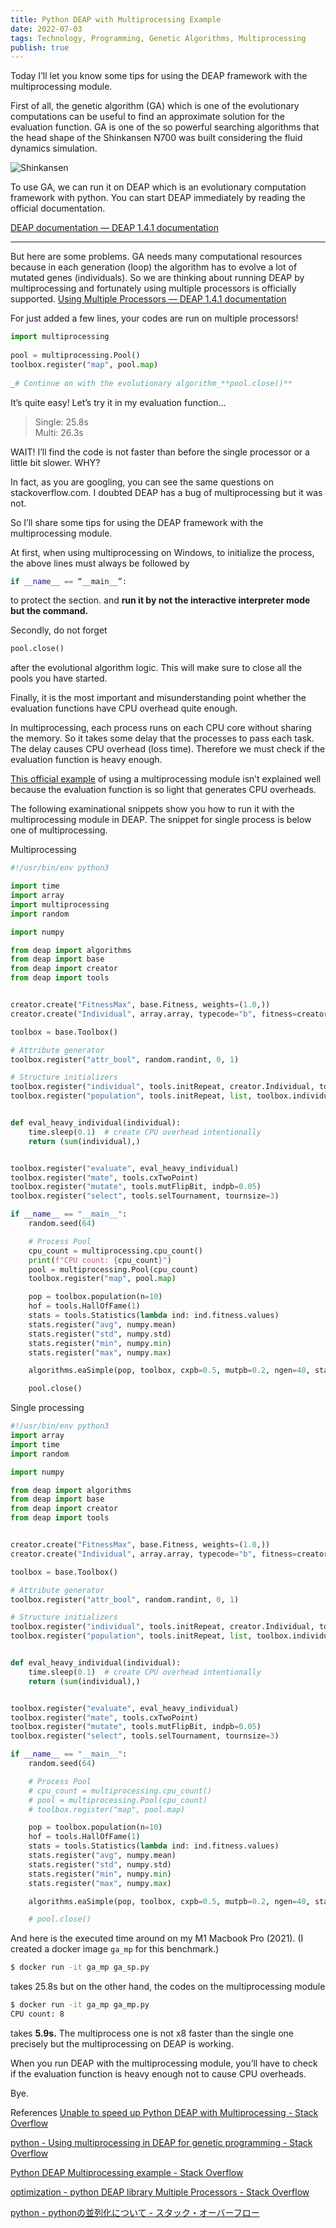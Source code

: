 ```yaml
---
title: Python DEAP with Multiprocessing Example
date: 2022-07-03
tags: Technology, Programming, Genetic Algorithms, Multiprocessing
publish: true
---
```

Today I’ll let you know some tips for using the DEAP framework with the multiprocessing module.

First of all, the genetic algorithm (GA) which is one of the evolutionary computations can be useful to find an approximate solution for the evaluation function. GA is one of the so powerful searching algorithms that the head shape of the Shinkansen N700 was built considering the fluid dynamics simulation.

![Shinkansen](https://miro.medium.com/v2/resize:fit:1400/format:webp/0*A_KR_I-_elAV4oA_)

To use GA, we can run it on DEAP which is an evolutionary computation framework with python. You can start DEAP immediately by reading the official documentation.

[DEAP documentation — DEAP 1.4.1 documentation](https://deap.readthedocs.io/en/master/index.html?source=post_page-----9c4fa8a8a424--------------------------------)

---
But here are some problems. GA needs many computational resources because in each generation (loop) the algorithm has to evolve a lot of mutated genes (individuals). So we are thinking about running DEAP by multiprocessing and fortunately using multiple processors is officially supported.
[Using Multiple Processors — DEAP 1.4.1 documentation](https://deap.readthedocs.io/en/master/tutorials/basic/part4.html?source=post_page-----9c4fa8a8a424--------------------------------)

For just added a few lines, your codes are run on multiple processors!

```python
import multiprocessing
  
pool = multiprocessing.Pool()  
toolbox.register("map", pool.map)  
  
_# Continue on with the evolutionary algorithm_**pool.close()**
```

It’s quite easy! Let’s try it in my evaluation function…

> Single: 25.8s  
> Multi: 26.3s

WAIT! I’ll find the code is not faster than before the single processor or a little bit slower. WHY?

In fact, as you are googling, you can see the same questions on stackoverflow.com. I doubted DEAP has a bug of multiprocessing but it was not.

So I’ll share some tips for using the DEAP framework with the multiprocessing module.

At first, when using multiprocessing on Windows, to initialize the process, the above lines must always be followed by

```python
if __name__ == “__main__”:
```

to protect the section. and **run it by not the interactive interpreter mode but the command.**

Secondly, do not forget
```python
pool.close()
```

after the evolutional algorithm logic. This will make sure to close all the pools you have started.

Finally, it is the most important and misunderstanding point whether the evaluation functions have CPU overhead quite enough.

In multiprocessing, each process runs on each CPU core without sharing the memory. So it takes some delay that the processes to pass each task. The delay causes CPU overhead (loss time). Therefore we must check if the evaluation function is heavy enough.

[This official example](https://github.com/DEAP/deap/blob/master/examples/ga/onemax_mp.py) of using a multiprocessing module isn’t explained well because the evaluation function is so light that generates CPU overheads.

The following examinational snippets show you how to run it with the multiprocessing module in DEAP. The snippet for single process is below one of multiprocessing.

Multiprocessing 
```python
#!/usr/bin/env python3

import time
import array
import multiprocessing
import random

import numpy

from deap import algorithms
from deap import base
from deap import creator
from deap import tools


creator.create("FitnessMax", base.Fitness, weights=(1.0,))
creator.create("Individual", array.array, typecode="b", fitness=creator.FitnessMax)

toolbox = base.Toolbox()

# Attribute generator
toolbox.register("attr_bool", random.randint, 0, 1)

# Structure initializers
toolbox.register("individual", tools.initRepeat, creator.Individual, toolbox.attr_bool, 100)
toolbox.register("population", tools.initRepeat, list, toolbox.individual)


def eval_heavy_individual(individual):
    time.sleep(0.1)  # create CPU overhead intentionally
    return (sum(individual),)


toolbox.register("evaluate", eval_heavy_individual)
toolbox.register("mate", tools.cxTwoPoint)
toolbox.register("mutate", tools.mutFlipBit, indpb=0.05)
toolbox.register("select", tools.selTournament, tournsize=3)

if __name__ == "__main__":
    random.seed(64)

    # Process Pool
    cpu_count = multiprocessing.cpu_count()
    print(f"CPU count: {cpu_count}")
    pool = multiprocessing.Pool(cpu_count)
    toolbox.register("map", pool.map)

    pop = toolbox.population(n=10)
    hof = tools.HallOfFame(1)
    stats = tools.Statistics(lambda ind: ind.fitness.values)
    stats.register("avg", numpy.mean)
    stats.register("std", numpy.std)
    stats.register("min", numpy.min)
    stats.register("max", numpy.max)

    algorithms.eaSimple(pop, toolbox, cxpb=0.5, mutpb=0.2, ngen=40, stats=stats, halloffame=hof)

    pool.close()
```

Single processing
```python
#!/usr/bin/env python3
import array
import time
import random

import numpy

from deap import algorithms
from deap import base
from deap import creator
from deap import tools


creator.create("FitnessMax", base.Fitness, weights=(1.0,))
creator.create("Individual", array.array, typecode="b", fitness=creator.FitnessMax)

toolbox = base.Toolbox()

# Attribute generator
toolbox.register("attr_bool", random.randint, 0, 1)

# Structure initializers
toolbox.register("individual", tools.initRepeat, creator.Individual, toolbox.attr_bool, 100)
toolbox.register("population", tools.initRepeat, list, toolbox.individual)


def eval_heavy_individual(individual):
    time.sleep(0.1)  # create CPU overhead intentionally
    return (sum(individual),)


toolbox.register("evaluate", eval_heavy_individual)
toolbox.register("mate", tools.cxTwoPoint)
toolbox.register("mutate", tools.mutFlipBit, indpb=0.05)
toolbox.register("select", tools.selTournament, tournsize=3)

if __name__ == "__main__":
    random.seed(64)

    # Process Pool
    # cpu_count = multiprocessing.cpu_count()
    # pool = multiprocessing.Pool(cpu_count)
    # toolbox.register("map", pool.map)

    pop = toolbox.population(n=10)
    hof = tools.HallOfFame(1)
    stats = tools.Statistics(lambda ind: ind.fitness.values)
    stats.register("avg", numpy.mean)
    stats.register("std", numpy.std)
    stats.register("min", numpy.min)
    stats.register("max", numpy.max)

    algorithms.eaSimple(pop, toolbox, cxpb=0.5, mutpb=0.2, ngen=40, stats=stats, halloffame=hof)

    # pool.close()
```

And here is the executed time around on my M1 Macbook Pro (2021). (I created a docker image `ga_mp` for this benchmark.)
```bash
$ docker run -it ga_mp ga_sp.py
```
takes 25.8s but on the other hand, the codes on the multiprocessing module 
```bash
$ docker run -it ga_mp ga_mp.py  
CPU count: 8
```

takes **5.9s.** The multiprocess one is not x8 faster than the single one precisely but the multiprocessing on DEAP is working.

When you run DEAP with the multiprocessing module, you’ll have to check if the evaluation function is heavy enough not to cause CPU overheads.

Bye.

References
[Unable to speed up Python DEAP with Multiprocessing - Stack Overflow](https://stackoverflow.com/questions/61902235/unable-to-speed-up-python-deap-with-multiprocessing?source=post_page-----9c4fa8a8a424--------------------------------)

[python - Using multiprocessing in DEAP for genetic programming - Stack Overflow](https://stackoverflow.com/questions/59116521/using-multiprocessing-in-deap-for-genetic-programming/62005838?source=post_page-----9c4fa8a8a424--------------------------------#62005838)

[Python DEAP Multiprocessing example - Stack Overflow](https://stackoverflow.com/questions/61965927/python-deap-multiprocessing-example?source=post_page-----9c4fa8a8a424--------------------------------)

[optimization - python DEAP library Multiple Processors - Stack Overflow](https://stackoverflow.com/questions/60264402/python-deap-library-multiple-processors?source=post_page-----9c4fa8a8a424--------------------------------)

[python - pythonの並列化について - スタック・オーバーフロー](https://ja.stackoverflow.com/questions/21034/python%E3%81%AE%E4%B8%A6%E5%88%97%E5%8C%96%E3%81%AB%E3%81%A4%E3%81%84%E3%81%A6?source=post_page-----9c4fa8a8a424--------------------------------)
